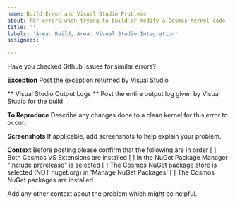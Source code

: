 ```yaml
---
name: Build Error and Visual Studio Problems
about: For errors when trying to build or modify a Cosmos Kernel code
title: ''
labels: 'Area: Build, Area: Visual Studio Integration'
assignees: ''

---
```


Have you checked Github Issues for similar errors?

**Exception**
Post the exception returned by Visual Studio

** Visual Studio Output Logs **
Post the entire output log given by Visual Studio for the build

**To Reproduce**
Describe any changes done to a clean kernel for this error to occur.

**Screenshots**
If applicable, add screenshots to help explain your problem.

**Context**
Before posting please confirm that the following are in order
[ ] Both Cosmos VS Extensions are installed
[ ] In the NuGet Package Manager "Include prerelease" is selected
[ ] The Cosmos NuGet package store is selected (NOT nuget.org) in 'Manage NuGet Packages'
[ ] The Cosmos NuGet packages are installed

Add any other context about the problem which might be helpful.
